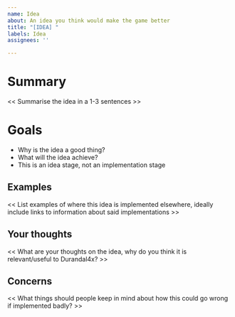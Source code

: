 ```yaml
---
name: Idea
about: An idea you think would make the game better
title: "[IDEA] "
labels: Idea
assignees: ''

---
```


# Summary
<< Summarise the idea in a 1-3 sentences >>

# Goals
- Why is the idea a good thing?
- What will the idea achieve?
- This is an idea stage, not an implementation stage

## Examples
<< List examples of where this idea is implemented elsewhere, ideally include links to information about said implementations >>

## Your thoughts
<< What are your thoughts on the idea, why do you think it is relevant/useful to Durandal4x? >>

## Concerns
<< What things should people keep in mind about how this could go wrong if implemented badly? >>

